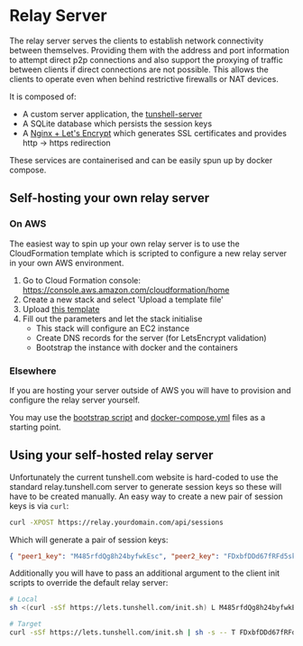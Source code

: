 Relay Server
============

The relay server serves the clients to establish network connectivity between themselves.
Providing them with the address and port information to attempt direct p2p connections and also support the proxying of traffic between clients if direct connections are not possible.
This allows the clients to operate even when behind restrictive firewalls or NAT devices.

It is composed of:

 - A custom server application, the [tunshell-server](../tunshell-server)
 - A SQLite database which persists the session keys
 - A [Nginx + Let's Encrypt](https://github.com/linuxserver/docker-letsencrypt) which generates SSL certificates and provides http -> https redirection

These services are containerised and can be easily spun up by docker compose.

## Self-hosting your own relay server

### On AWS

The easiest way to spin up your own relay server is to use the CloudFormation template which is scripted to configure a new relay server in your own AWS environment. 

1. Go to Cloud Formation console: https://console.aws.amazon.com/cloudformation/home
2. Create a new stack and select 'Upload a template file'
3. Upload [this template](./stack.yml)
4. Fill out the parameters and let the stack initialise
   - This stack will configure an EC2 instance
   - Create DNS records for the server (for LetsEncrypt validation)
   - Bootstrap the instance with docker and the containers

### Elsewhere

If you are hosting your server outside of AWS you will have to provision and configure the relay server yourself.

You may use the [bootstrap script](./setup-ec2.sh) and [docker-compose.yml](./docker-compose.yml) files as a starting point.

## Using your self-hosted relay server

Unfortunately the current tunshell.com website is hard-coded to use the standard relay.tunshell.com server to generate session keys so these will have to be created manually. 
An easy way to create a new pair of session keys is via `curl`:

```sh
curl -XPOST https://relay.yourdomain.com/api/sessions
```

Which will generate a pair of session keys:

```json
{ "peer1_key": "M485rfdQg8h24byfwkEsc", "peer2_key": "FDxbfDDd67fRFd5skflmc" }
```

Additionally you will have to pass an additional argument to the client init scripts to override the default relay server:

```sh
# Local
sh <(curl -sSf https://lets.tunshell.com/init.sh) L M485rfdQg8h24byfwkEsc YcO8WqyFIEVv8mxReYugGq relay.yourdomain.com

# Target
curl -sSf https://lets.tunshell.com/init.sh | sh -s -- T FDxbfDDd67fRFd5skflmc YcO8WqyFIEVv8mxReYugGq relay.yourdomain.com
```
